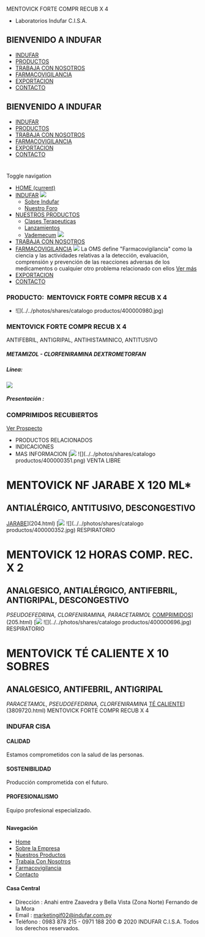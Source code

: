 MENTOVICK FORTE COMPR RECUB X 4
- Laboratorios Indufar C.I.S.A.
## BIENVENIDO A INDUFAR
* [INDUFAR](3816649.html#)
* [PRODUCTOS](3816649.html#)
* [TRABAJA CON NOSOTROS](3816649.html#)
* [FARMACOVIGILANCIA](3816649.html#)
* [EXPORTACION](3816649.html#)
* [CONTACTO](3816649.html#)
## BIENVENIDO A INDUFAR
* [INDUFAR](../../index.html)
* [PRODUCTOS](../../productos.html)
* [TRABAJA CON NOSOTROS](../../trabaja_con_nosotros.html)
* [FARMACOVIGILANCIA](../../farmacovigilancia.html)
* [EXPORTACION](../../exportacion.html)
* [CONTACTO](../../contacto.html)
# 
Toggle navigation
* [HOME (current)](../../index.html)
* [INDUFAR](3816649.html#) 
  [![ ](../../photos/shares/Sistema/Menu/indufar_menul.jpg)](../../institucional.html)
  - [Sobre Indufar](../../institucional.html)
  - [Nuestro Foro](../../blog.html)
* [NUESTROS PRODUCTOS](3816649.html#) 
  - [Clases Terapeuticas](../clases_terapeuticas.html)
  - [Lanzamientos](../lanzamientos.html)
  - [Vademecum](../../productos.html)
  [![ ](../../photos/shares/Sistema/Menu/productos.png)](../../productos.html)
* [TRABAJA CON NOSOTROS](../../trabaja_con_nosotros.html)
* [FARMACOVIGILANCIA](3816649.html#) 
  [![ ](../../photos/shares/Sistema/Menu/TUBOS.png)](../../farmacovigilancia.html)
  La OMS define "Farmacovigilancia" como la ciencia y las actividades relativas a la detección, evaluación, comprensión y prevención de las reacciones adversas de los medicamentos o cualquier otro problema relacionado con ellos
  [Ver más](../../farmacovigilancia.html)
* [EXPORTACION](../../exportacion.html)
* [CONTACTO](../../contacto.html)
### PRODUCTO:  MENTOVICK FORTE COMPR RECUB X 4
* ![](../../photos/shares/catalogo productos/400000980.jpg)
### **MENTOVICK FORTE COMPR RECUB X 4**
ANTIFEBRIL, ANTIGRIPAL, ANTIHISTAMINICO, ANTITUSIVO
##### **METAMIZOL - CLORFENIRAMINA DEXTROMETORFAN**
##### **Línea:**
[![](../../photos/shares/Laboratorios/lab_indufar.png)](../linea/1.html)
##### **Presentación :**
### COMPRIMIDOS RECUBIERTOS
[Ver Prospecto](../../files/shares/prospectos/400000980.pdf)
* PRODUCTOS RELACIONADOS
* INDICACIONES
* MAS INFORMACION
[![](../../photos/shares/Laboratorios/lab_indufar.png)
![](../../photos/shares/catalogo productos/400000351.png)
VENTA LIBRE
# MENTOVICK NF JARABE X 120 ML\*
## ANTIALÉRGICO, ANTITUSIVO, DESCONGESTIVO
[JARABE](3816649.html#)](204.html)
[![](../../photos/shares/Laboratorios/lab_indufar.png)
![](../../photos/shares/catalogo productos/400000352.jpg)
RESPIRATORIO
# MENTOVICK 12 HORAS COMP. REC. X 2
## ANALGESICO, ANTIALÉRGICO, ANTIFEBRIL, ANTIGRIPAL, DESCONGESTIVO
*PSEUDOEFEDRINA, CLORFENIRAMINA, PARACETARMOL*
[COMPRIMIDOS](3816649.html#)](205.html)
[![](../../photos/shares/Laboratorios/lab_indufar.png)
![](../../photos/shares/catalogo productos/400000696.jpg)
RESPIRATORIO
# MENTOVICK TÉ CALIENTE X 10 SOBRES
## ANALGESICO, ANTIFEBRIL, ANTIGRIPAL
*PARACETAMOL, PSEUDOEFEDRINA,
CLORFENIRAMINA*
[TÉ CALIENTE](3816649.html#)](3809720.html)
MENTOVICK FORTE COMPR RECUB X 4
### INDUFAR CISA
#### CALIDAD
Estamos comprometidos con la salud de las personas.
#### SOSTENIBILIDAD
Producción comprometida con el futuro.
#### PROFESIONALISMO
Equipo profesional especializado.
## 
#### Navegación
* [Home](../../index.html)
* [Sobre la Empresa](../../institucional.html)
* [Nuestros Productos](../../productos.html)
* [Trabaja Con Nosotros](../../trabaja_con_nosotros.html)
* [Farmacovigilancia](../../farmacovigilancia.html)
* [Contacto](../../contacto.html)
#### Casa Central
* Dirección : Anahi entre Zaavedra y Bella Vista (Zona Norte) Fernando de la Mora
* Email : [marketingif02@indufar.com.py](mailto:marketingif02@indufar.com.py)
* Teléfono : 0983 878 215 - 0971 188 200
© 2020 INDUFAR C.I.S.A. Todos los derechos reservados.